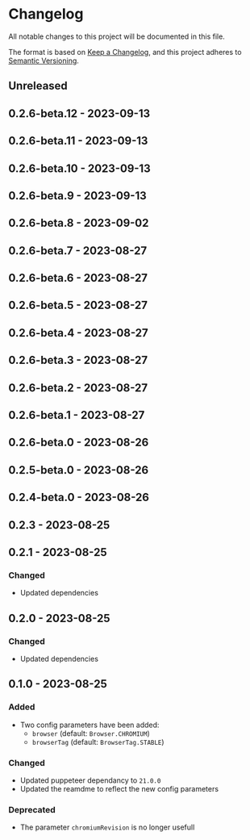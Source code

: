 # Changelog

All notable changes to this project will be documented in this file.

The format is based on [Keep a Changelog](https://keepachangelog.com/en/1.0.0/),
and this project adheres to [Semantic Versioning](https://semver.org/spec/v2.0.0.html).

## Unreleased

## 0.2.6-beta.12 - 2023-09-13

## 0.2.6-beta.11 - 2023-09-13

## 0.2.6-beta.10 - 2023-09-13

## 0.2.6-beta.9 - 2023-09-13

## 0.2.6-beta.8 - 2023-09-02

## 0.2.6-beta.7 - 2023-08-27

## 0.2.6-beta.6 - 2023-08-27

## 0.2.6-beta.5 - 2023-08-27

## 0.2.6-beta.4 - 2023-08-27

## 0.2.6-beta.3 - 2023-08-27

## 0.2.6-beta.2 - 2023-08-27

## 0.2.6-beta.1 - 2023-08-27

## 0.2.6-beta.0 - 2023-08-26

## 0.2.5-beta.0 - 2023-08-26

## 0.2.4-beta.0 - 2023-08-26

## 0.2.3 - 2023-08-25

## 0.2.1 - 2023-08-25
### Changed
- Updated dependencies

## 0.2.0 - 2023-08-25
### Changed
- Updated dependencies

## 0.1.0 - 2023-08-25
### Added
- Two config parameters have been added:
  - `browser` (default: `Browser.CHROMIUM`)
  - `browserTag` (default: `BrowserTag.STABLE`)

### Changed
- Updated puppeteer dependancy to `21.0.0`
- Updated the reamdme to reflect the new config parameters

### Deprecated
- The parameter `chromiumRevision` is no longer usefull
